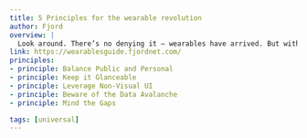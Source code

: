 ```yaml
---
title: 5 Principles for the wearable revolution
author: Fjord
overview: |
  Look around. There’s no denying it – wearables have arrived. But with their arrival also comes a slew of design challenges. Since the design community is often generous, we’d like to pay it forward by sharing five principles on creating great wearable design. These aren’t rigid rules; just five thoughts to help teach (and maybe entertain) you. Enjoy!
link: https://wearablesguide.fjordnet.com/
principles:
- principle: Balance Public and Personal
- principle: Keep it Glanceable
- principle: Leverage Non-Visual UI
- principle: Beware of the Data Avalanche
- principle: Mind the Gaps

tags: [universal]
---
```


